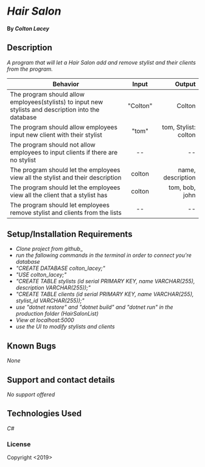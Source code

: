 # _Hair Salon_

#### By _**Colton Lacey**_

## Description

_A program that will let a Hair Salon add and remove stylist and their clients from the program._

| Behavior | Input | Output |
| ------------- |:-------------:| -----:|
| The program should allow employees(stylists) to input new stylists and description into the database | "Colton" | Colton |
| The program should allow employees input new client with their stylist | "tom" | tom, Stylist: colton |
| The program should not allow employees to input clients if there are no stylist | -- | -- |
| The program should let the employees view all the stylist and their description| colton | name, description |
| The program should let the employees view all the client that a stylist has | colton | tom, bob, john |
| The program should let employees remove stylist and clients from the lists | -- | -- |

## Setup/Installation Requirements

* _Clone project from github__
* _run the fallowing commands in the terminal in order to connect you're database_
* _"CREATE DATABASE colton_lacey;"_
* _"USE colton_lacey;"_
* _"CREATE TABLE stylists (id serial PRIMARY KEY, name VARCHAR(255), description VARCHAR(255));"_
* _"CREATE TABLE clients (id serial PRIMARY KEY, name VARCHAR(255), stylist_id VARCHAR(255));"_
* _use "dotnet restore" and "dotnet build" and "dotnet run" in the production folder (HairSalonList)_
* _View at localhost:5000_
* _use the UI to modify stylists and clients_

## Known Bugs

_None_

## Support and contact details

_No support offered_

## Technologies Used

_C#_

### License

Copyright <2019> <Colton Lacey>
